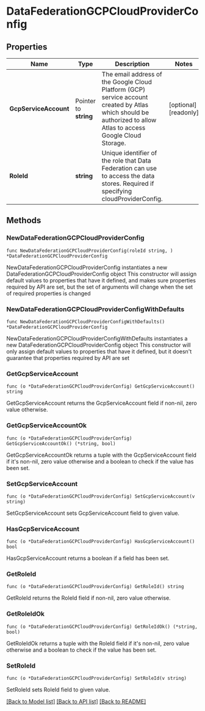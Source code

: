 # DataFederationGCPCloudProviderConfig

## Properties

Name | Type | Description | Notes
------------ | ------------- | ------------- | -------------
**GcpServiceAccount** | Pointer to **string** | The email address of the Google Cloud Platform (GCP) service account created by Atlas which should be authorized to allow Atlas to access Google Cloud Storage. | [optional] [readonly] 
**RoleId** | **string** | Unique identifier of the role that Data Federation can use to access the data stores. Required if specifying cloudProviderConfig. | 

## Methods

### NewDataFederationGCPCloudProviderConfig

`func NewDataFederationGCPCloudProviderConfig(roleId string, ) *DataFederationGCPCloudProviderConfig`

NewDataFederationGCPCloudProviderConfig instantiates a new DataFederationGCPCloudProviderConfig object
This constructor will assign default values to properties that have it defined,
and makes sure properties required by API are set, but the set of arguments
will change when the set of required properties is changed

### NewDataFederationGCPCloudProviderConfigWithDefaults

`func NewDataFederationGCPCloudProviderConfigWithDefaults() *DataFederationGCPCloudProviderConfig`

NewDataFederationGCPCloudProviderConfigWithDefaults instantiates a new DataFederationGCPCloudProviderConfig object
This constructor will only assign default values to properties that have it defined,
but it doesn't guarantee that properties required by API are set

### GetGcpServiceAccount

`func (o *DataFederationGCPCloudProviderConfig) GetGcpServiceAccount() string`

GetGcpServiceAccount returns the GcpServiceAccount field if non-nil, zero value otherwise.

### GetGcpServiceAccountOk

`func (o *DataFederationGCPCloudProviderConfig) GetGcpServiceAccountOk() (*string, bool)`

GetGcpServiceAccountOk returns a tuple with the GcpServiceAccount field if it's non-nil, zero value otherwise
and a boolean to check if the value has been set.

### SetGcpServiceAccount

`func (o *DataFederationGCPCloudProviderConfig) SetGcpServiceAccount(v string)`

SetGcpServiceAccount sets GcpServiceAccount field to given value.

### HasGcpServiceAccount

`func (o *DataFederationGCPCloudProviderConfig) HasGcpServiceAccount() bool`

HasGcpServiceAccount returns a boolean if a field has been set.
### GetRoleId

`func (o *DataFederationGCPCloudProviderConfig) GetRoleId() string`

GetRoleId returns the RoleId field if non-nil, zero value otherwise.

### GetRoleIdOk

`func (o *DataFederationGCPCloudProviderConfig) GetRoleIdOk() (*string, bool)`

GetRoleIdOk returns a tuple with the RoleId field if it's non-nil, zero value otherwise
and a boolean to check if the value has been set.

### SetRoleId

`func (o *DataFederationGCPCloudProviderConfig) SetRoleId(v string)`

SetRoleId sets RoleId field to given value.


[[Back to Model list]](../README.md#documentation-for-models) [[Back to API list]](../README.md#documentation-for-api-endpoints) [[Back to README]](../README.md)


